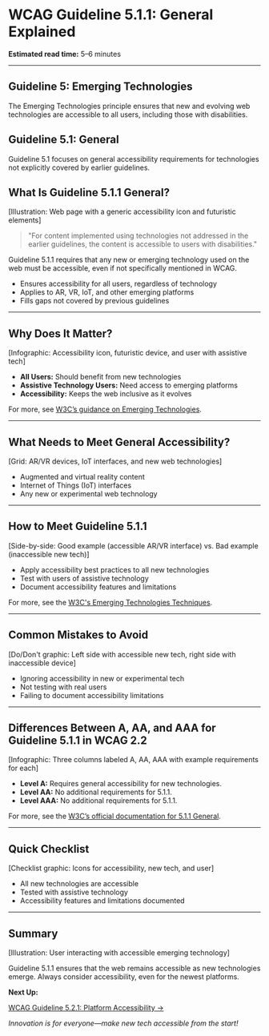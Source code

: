<!--
title: WCAG Guideline 5.1.1: General Explained
series: Making the Web Accessible for All
description: A practical guide to WCAG Guideline 5.1.1 (General)—what it means, why it matters, and how to ensure general accessibility requirements are met for emerging technologies.
keywords: wcag 5.1.1, general, accessibility, web standards, emerging technologies, user experience
image: wcag-5-1-1-general.png
imageAlt: Illustration of a web page with a generic accessibility icon and futuristic elements
-->

# **WCAG Guideline 5.1.1: General Explained**

**Estimated read time:** 5–6 minutes

---

## **Guideline 5: Emerging Technologies**

The Emerging Technologies principle ensures that new and evolving web technologies are accessible to all users, including those with disabilities.

## **Guideline 5.1: General**

Guideline 5.1 focuses on general accessibility requirements for technologies not explicitly covered by earlier guidelines.

## **What Is Guideline 5.1.1 General?**

[Illustration: Web page with a generic accessibility icon and futuristic elements]

> "For content implemented using technologies not addressed in the earlier guidelines, the content is accessible to users with disabilities."

Guideline 5.1.1 requires that any new or emerging technology used on the web must be accessible, even if not specifically mentioned in WCAG.

- Ensures accessibility for all users, regardless of technology
- Applies to AR, VR, IoT, and other emerging platforms
- Fills gaps not covered by previous guidelines

---

## **Why Does It Matter?**

[Infographic: Accessibility icon, futuristic device, and user with assistive tech]

- **All Users:** Should benefit from new technologies
- **Assistive Technology Users:** Need access to emerging platforms
- **Accessibility:** Keeps the web inclusive as it evolves

For more, see [W3C’s guidance on Emerging Technologies](https://www.w3.org/WAI/standards-guidelines/wcag/new-in-22/).

---

## **What Needs to Meet General Accessibility?**

[Grid: AR/VR devices, IoT interfaces, and new web technologies]

- Augmented and virtual reality content
- Internet of Things (IoT) interfaces
- Any new or experimental web technology

---

## **How to Meet Guideline 5.1.1**

[Side-by-side: Good example (accessible AR/VR interface) vs. Bad example (inaccessible new tech)]

- Apply accessibility best practices to all new technologies
- Test with users of assistive technology
- Document accessibility features and limitations

For more, see the [W3C's Emerging Technologies Techniques](https://www.w3.org/WAI/standards-guidelines/wcag/new-in-22/).

---

## **Common Mistakes to Avoid**

[Do/Don't graphic: Left side with accessible new tech, right side with inaccessible device]

- Ignoring accessibility in new or experimental tech
- Not testing with real users
- Failing to document accessibility limitations

---

## **Differences Between A, AA, and AAA for Guideline 5.1.1 in WCAG 2.2**

[Infographic: Three columns labeled A, AA, AAA with example requirements for each]

- **Level A:** Requires general accessibility for new technologies.
- **Level AA:** No additional requirements for 5.1.1.
- **Level AAA:** No additional requirements for 5.1.1.

For more, see the [W3C’s official documentation for 5.1.1 General](https://www.w3.org/WAI/standards-guidelines/wcag/new-in-22/).

---

## **Quick Checklist**

[Checklist graphic: Icons for accessibility, new tech, and user]

- All new technologies are accessible
- Tested with assistive technology
- Accessibility features and limitations documented

---

## **Summary**

[Illustration: User interacting with accessible emerging technology]

Guideline 5.1.1 ensures that the web remains accessible as new technologies emerge. Always consider accessibility, even for the newest platforms.

**Next Up:**

[WCAG Guideline 5.2.1: Platform Accessibility →](WCAG-Guideline-5-2-1-Platform-Accessibility-Explained.md)

*Innovation is for everyone—make new tech accessible from the start!*
